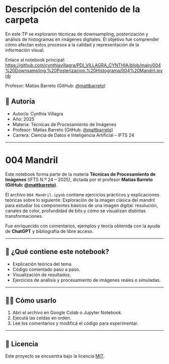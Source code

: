 # Descripción del contenido de la carpeta
En este TP se exploraron técnicas de downsampling, posterización y análisis de histogramas en imágenes digitales. El objetivo fue comprender cómo afectan estos procesos a la calidad y representación de la información visual.

Enlace al notebook principal: https://github.com/cynthiavillagra/PDI_VILLAGRA_CYNTHIA/blob/main/004%20Downsampling.%20Posterizacion.%20Histograma/004%20Mandril.ipynb

Profesor: Matías Barreto (GitHub: [@mattbarreto](https://github.com/mattbarreto))

## 👤 Autoría

- Autor/a: Cynthia Villagra
- Año: 2025  
- Materia: Técnicas de Procesamiento de Imágenes  
- Profesor: Matías Barreto (GitHub: [@mattbarreto](https://github.com/mattbarreto))  
- Carrera: Ciencia de Datos e Inteligencia Artificial – IFTS 24

---

# 004 Mandril

Este notebook forma parte de la materia **Técnicas de Procesamiento de Imágenes** (IFTS N.º 24 – 2025), dictada por el profesor **Matías Barreto (GitHub: [@mattbarreto](https://github.com/mattbarreto))**.  

El archivo `004 Mandril.ipynb` contiene ejercicios prácticos y explicaciones teóricas sobre lo siguiente:
Exploración de la imagen clásica del mandril para estudiar los componentes básicos de una imagen digital: resolución, canales de color, profundidad de bits y cómo se visualizan distintas transformaciones.

Fue enriquecido con comentarios, ejemplos y teoría obtenida con la ayuda de **ChatGPT** y bibliografía de libre acceso.

---

## 📘 ¿Qué contiene este notebook?

- Explicación teórica del tema.
- Código comentado paso a paso.
- Visualización de resultados.
- Ejercicios de análisis y procesamiento de imágenes reales o simuladas.

---

## 🧑‍💻 Cómo usarlo

1. Abrí el archivo en Google Colab o Jupyter Notebook.
2. Ejecutá las celdas en orden.
3. Leé los comentarios y modificá el código para experimentar.

---

## 📄 Licencia

Este proyecto se encuentra bajo la licencia [MIT](https://opensource.org/licenses/MIT).
